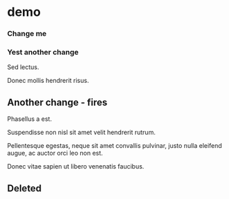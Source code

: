 # demo

### Change me


### Yest another change

Sed lectus.

Donec mollis hendrerit risus.


## Another change - fires

Phasellus a est.

Suspendisse non nisl sit amet velit hendrerit rutrum.

Pellentesque egestas, neque sit amet convallis pulvinar, justo nulla eleifend augue, ac auctor orci leo non est.

Donec vitae sapien ut libero venenatis faucibus.

## Deleted
